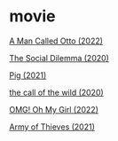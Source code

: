 # movie

[A Man Called Otto (2022)](A%20Man%20Called%20Otto%20(2022).md)

[The Social Dilemma (2020)](The%20Social%20Dilemma%20(2020).md)

[Pig (2021)](Pig%20(2021).md)

[the call of the wild (2020)](the%20call%20of%20the%20wild%20(2020).md)

[OMG! Oh My Girl (2022)](OMG!%20Oh%20My%20Girl%20(2022).md)

[Army of Thieves (2021)](Army%20of%20Thieves%20(2021).md)
